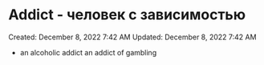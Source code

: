 # Addict - человек с зависимостью

Created: December 8, 2022 7:42 AM
Updated: December 8, 2022 7:42 AM

- an alcoholic addict an addict of gambling